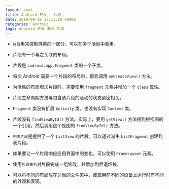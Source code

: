 ```yaml
---
layout: post
title: Android 开发 - 片段
date: 2019-09-10 17:11:18 +0800
categories: Android
tags: Android 开发 要点 片段
---
```

- `片段`用来控制屏幕的一部分。可以在多个活动中重用。

- 片段有一个与之关联的布局。

- 片段是 `android.app.Fragment` 类的一个子类。

- 每次 Android 需要一个片段的布局时，都会调用 `onCreateView()` 方法。

- 为活动的布局增加片段时，需要使用 `fragment` 元素并增加一个 `class` 属性。

- 片段生命周期方法与包含该片段的活动的状态紧密相关。

- `Fragment` 类没有扩展 `Activity` 类，也没有实现 `Context` 类。

- 片段没有 `findViewById()` 方法。实际上，要用 `getView()` 方法得到根视图的一个引用，然后调用这个视图的 `findViewById()` 方法。

- `列表片段`是提供了一个 `ListView` 的片段。可以通过派生 `ListFragment` 创建列表片段。

- 如果要让一个片段响应应用界面中的变化，可以使用 `FrameLayout` 元素。

- 使用`片段事务`对片段完成一组修改，并增加到后退堆栈。

- 可以将不同的布局放在适当的文件夹中，使应用在不同的设备上运行时有不同的外观和表现。